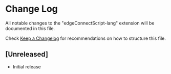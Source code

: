 # Change Log

All notable changes to the "edgeConnectScript-lang" extension will be documented in this file.

Check [Keep a Changelog](http://keepachangelog.com/) for recommendations on how to structure this file.

## [Unreleased]

- Initial release